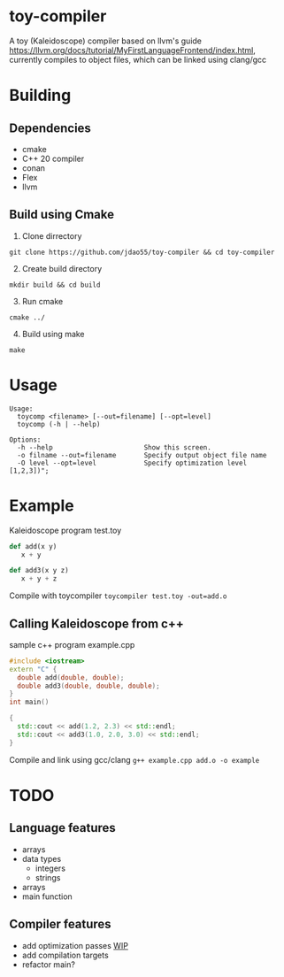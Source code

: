 # toy-compiler
A toy (Kaleidoscope) compiler based on llvm's guide https://llvm.org/docs/tutorial/MyFirstLanguageFrontend/index.html, 
currently compiles to object files, which can be linked using clang/gcc

# Building
## Dependencies
- cmake
- C++ 20 compiler 
- conan
- Flex
- llvm
## Build using Cmake
1. Clone dirrectory 
``` 
git clone https://github.com/jdao55/toy-compiler && cd toy-compiler
```
2. Create build directory
```
mkdir build && cd build
```
3. Run cmake
```
cmake ../
```
4. Build using make 
```
make
```
# Usage
```
Usage:
  toycomp <filename> [--out=filename] [--opt=level]
  toycomp (-h | --help)

Options:
  -h --help                       Show this screen.
  -o filname --out=filename       Specify output object file name
  -O level --opt=level            Specify optimization level [1,2,3])";
```
# Example
Kaleidoscope program test.toy
```python
def add(x y)
   x + y

def add3(x y z)
   x + y + z
```
Compile with toycompiler
```toycompiler test.toy -out=add.o```

## Calling Kaleidoscope from c++
sample c++ program example.cpp
```C++
#include <iostream>
extern "C" {
  double add(double, double);
  double add3(double, double, double);
}
int main()

{
  std::cout << add(1.2, 2.3) << std::endl;
  std::cout << add3(1.0, 2.0, 3.0) << std::endl;
}
```
Compile and link using gcc/clang
```g++ example.cpp add.o -o example```
# TODO
## Language features
- arrays
- data types
  - integers
  - strings
- arrays
- main function
## Compiler features
- add optimization passes [WIP](https://github.com/jdao55/toy-compiler/tree/optimizer)
- add compilation targets
- refactor main?
      

